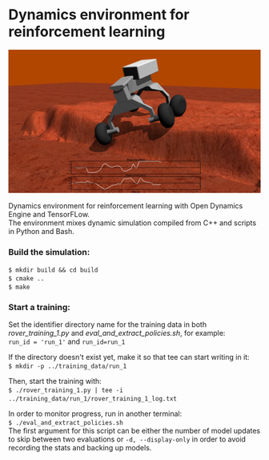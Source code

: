 # Dynamics environment for reinforcement learning

<p align="center">
	<img src="cover_picture.png?raw=true" width="600">
</p>

Dynamics environment for reinforcement learning with Open Dynamics Engine and TensorFLow.<br />
The environment mixes dynamic simulation compiled from C++ and scripts in Python and Bash.


### Build the simulation:

`$ mkdir build && cd build`  
`$ cmake ..`  
`$ make`  


### Start a training:

Set the identifier directory name for the training data in both *rover_training_1.py* and *eval_and_extract_policies.sh*, for example:  
`run_id = 'run_1'` and `run_id=run_1`

If the directory doesn't exist yet, make it so that tee can start writing in it:  
`$ mkdir -p ../training_data/run_1`

Then, start the training with:  
`$ ./rover_training_1.py | tee -i ../training_data/run_1/rover_training_1_log.txt`

In order to monitor progress, run in another terminal:  
`$ ./eval_and_extract_policies.sh`  
The first argument for this script can be either the number of model updates to skip between two evaluations or `-d, --display-only` in order to avoid recording the stats and backing up models.

